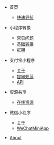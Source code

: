 - 首页
  - [快速导航](/quickstart.md)

- 小程序转换
  - [常见问题](/wx2my/experience.md)
  - [基础转换](/wx2my/base.md)
  - [框架](/wx2my/framework.md)

- 支付宝小程序
  - [关于](/alipay/welcome.md)
  - [提审规范](/alipay/rules.md)
  - [API](/alipay/api.md)

- 资源共享
  - [在线资源](/source/site.md)

- 微信小程序
  - [关于](/wechat/welcome.md)
  - [WeChatMiniApp](https://github.com/tuhu/WeChatMiniApp/blob/master/README.md)




- [About](/about-doc.md)